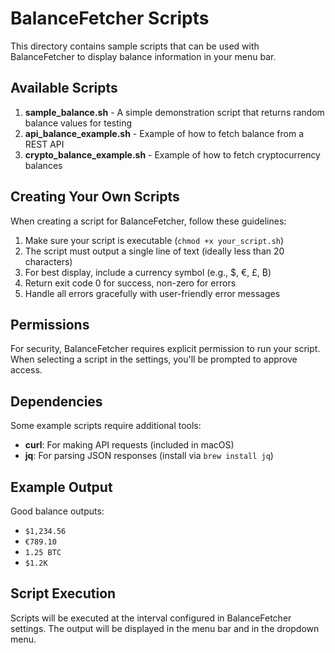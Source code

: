 # BalanceFetcher Scripts

This directory contains sample scripts that can be used with BalanceFetcher to display balance information in your menu bar.

## Available Scripts

1. **sample_balance.sh** - A simple demonstration script that returns random balance values for testing
2. **api_balance_example.sh** - Example of how to fetch balance from a REST API
3. **crypto_balance_example.sh** - Example of how to fetch cryptocurrency balances

## Creating Your Own Scripts

When creating a script for BalanceFetcher, follow these guidelines:

1. Make sure your script is executable (`chmod +x your_script.sh`)
2. The script must output a single line of text (ideally less than 20 characters)
3. For best display, include a currency symbol (e.g., $, €, £, ₿)
4. Return exit code 0 for success, non-zero for errors
5. Handle all errors gracefully with user-friendly error messages

## Permissions

For security, BalanceFetcher requires explicit permission to run your script. When selecting a script in the settings, you'll be prompted to approve access.

## Dependencies

Some example scripts require additional tools:
- **curl**: For making API requests (included in macOS)
- **jq**: For parsing JSON responses (install via `brew install jq`)

## Example Output

Good balance outputs:
- `$1,234.56`
- `€789.10`
- `1.25 BTC`
- `$1.2K`

## Script Execution

Scripts will be executed at the interval configured in BalanceFetcher settings. The output will be displayed in the menu bar and in the dropdown menu.